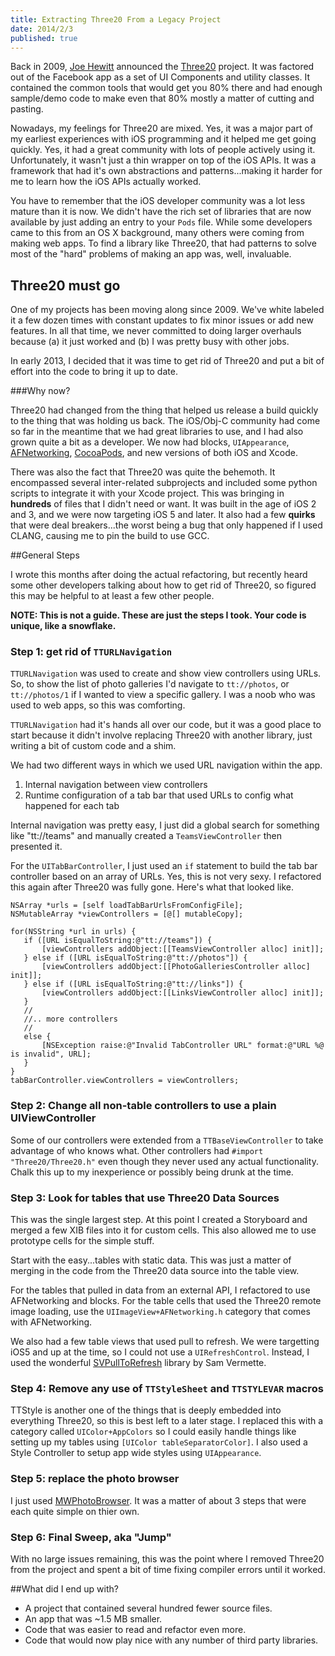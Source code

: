 ```yaml
---
title: Extracting Three20 From a Legacy Project
date: 2014/2/3
published: true
---
```


Back in 2009, [Joe Hewitt](https://twitter.com/joehewitt) announced the [Three20](http://joehewitt.com/2009/03/23/the-three20-project) project. It was factored out of the Facebook app as a set of UI Components and utility classes. It contained the common tools that would get you 80% there and had enough sample/demo code to make even that 80% mostly a matter of cutting and pasting.

Nowadays, my feelings for Three20 are mixed. Yes, it was a major part of my earliest experiences with iOS programming and it helped me get going quickly. Yes, it had a great community with lots of people actively using it. Unfortunately, it wasn't just a thin wrapper on top of the iOS APIs. It was a framework that had it's own abstractions and patterns...making it harder for me to learn how the iOS APIs actually worked.

You have to remember that the iOS developer community was a lot less mature than it is now. We didn't have the rich set of libraries that are now available by just adding an entry to your `Pods` file. While some developers came to this from an OS X background, many others were coming from making web apps. To find a library like Three20, that had patterns to solve most of the "hard" problems of making an app was, well, invaluable.

## Three20 must go

One of my projects has been moving along since 2009. We've white labeled it a few dozen times with constant updates to fix minor issues or add new features. In all that time, we never committed to doing larger overhauls because (a) it just worked and (b) I was pretty busy with other jobs.

In early 2013, I decided that it was time to get rid of Three20 and put a bit of effort into the code to bring it up to date.

###Why now?

Three20 had changed from the thing that helped us release a build quickly to the thing that was holding us back. The iOS/Obj-C community had come so far in the meantime that we had great  libraries to use, and I had also grown quite a bit as a developer. We now had blocks, `UIAppearance`, [AFNetworking](http://afnetworking.com), [CocoaPods](http://cocoapods.org), and new versions of both iOS and Xcode.

There was also the fact that Three20 was quite the behemoth. It encompassed several inter-related subprojects and included some python scripts to integrate it with your Xcode project. This was bringing in **hundreds** of files that I didn't need or want. It was built in the age of iOS 2 and 3, and we were now targeting iOS 5 and later. It also had a few __quirks__ that were deal breakers...the worst being a bug that only happened if I used CLANG, causing me to pin the build to use GCC.

##General Steps

I wrote this months after doing the actual refactoring, but recently heard some other developers talking about how to get rid of Three20, so figured this may be helpful to at least a few other people.

**NOTE: This is not a guide. These are just the steps I took. Your code is unique, like a snowflake.**

### Step 1: get rid of `TTURLNavigation`

`TTURLNavigation` was used to create and show view controllers using URLs. So, to show the list of photo galleries I'd navigate to `tt://photos`, or `tt://photos/1` if I wanted to view a specific gallery. I was a noob who was used to web apps, so this was comforting.

`TTURLNavigation` had it's hands all over our code, but it was a good place to start because it didn't involve replacing Three20 with another library, just writing a bit of custom code and a shim.

We had two different ways in which we used URL navigation within the app.

1. Internal navigation between view controllers
2. Runtime configuration of a tab bar that used URLs to config what happened for each tab

Internal navigation was pretty easy, I just did a global search for something like "tt://teams" and manually created a `TeamsViewController` then presented it.

For the `UITabBarController`, I just used an `if` statement to build the tab bar controller based on an array of URLs. Yes, this is not very sexy. I refactored this again after Three20 was fully gone. Here's what that looked like.

~~~ objc
NSArray *urls = [self loadTabBarUrlsFromConfigFile];
NSMutableArray *viewControllers = [@[] mutableCopy];

for(NSString *url in urls) {
   if ([URL isEqualToString:@"tt://teams"]) {
	   [viewControllers addObject:[[TeamsViewController alloc] init]];
   } else if ([URL isEqualToString:@"tt://photos"]) {
	   [viewControllers addObject:[[PhotoGalleriesController alloc] init]];
   } else if ([URL isEqualToString:@"tt://links"]) {
	   [viewControllers addObject:[[LinksViewController alloc] init]];
   }
   //
   //.. more controllers
   //
   else {
	   [NSException raise:@"Invalid TabController URL" format:@"URL %@ is invalid", URL];
   }
}
tabBarController.viewControllers = viewControllers;
~~~

### Step 2: Change all non-table controllers to use a plain UIViewController

Some of our controllers were extended from a `TTBaseViewController` to take advantage of who knows what. Other controllers had `#import "Three20/Three20.h"` even though they never used any actual functionality. Chalk this up to my inexperience or possibly being drunk at the time.

### Step 3: Look for tables that use Three20 Data Sources

This was the single largest step. At this point I created a Storyboard and merged a few XIB files into it for custom cells. This also allowed me to use prototype cells for the simple stuff.

Start with the easy...tables with static data. This was just a matter of merging in the code from the Three20 data source into the table view.

For the tables that pulled in data from an external API, I refactored to use AFNetworking and blocks. For the table cells that used the Three20 remote image loading, use the `UIImageView+AFNetworking.h` category that comes with AFNetworking.

We also had a few table views that used pull to refresh. We were targetting iOS5 and up at the time, so I could not use a `UIRefreshControl`. Instead, I used the wonderful [SVPullToRefresh](https://github.com/samvermette/SVPullToRefresh) library by Sam Vermette.

### Step 4: Remove any use of `TTStyleSheet` and `TTSTYLEVAR` macros

TTStyle is another one of the things that is deeply embedded into everything Three20, so this is best left to a later stage. I replaced this with a category called `UIColor+AppColors` so I could easily handle things like setting up my tables using `[UIColor tableSeparatorColor]`. I also used a Style Controller to setup app wide styles using `UIAppearance`.

### Step 5: replace the photo browser

I just used [MWPhotoBrowser](https://github.com/mwaterfall/MWPhotoBrowser). It was a matter of about 3 steps that were each quite simple on thier own.

### Step 6: Final Sweep, aka "Jump"

With no large issues remaining, this was the point where I removed Three20 from the project and spent a bit of time fixing compiler errors until it worked.



##What did I end up with?

- A project that contained several hundred fewer source files.
- An app that was ~1.5 MB smaller.
- Code that was easier to read and refactor even more.
- Code that would now play nice with any number of third party libraries.
